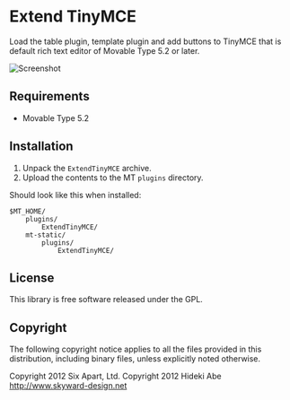 # Extend TinyMCE

Load the table plugin, template plugin and add buttons to TinyMCE that is default rich text editor of Movable Type 5.2 or later.

![Screenshot](https://raw.github.com/hideki-a/mt-plugin-extend-tinymce/master/artwork/screenshot.png)


## Requirements

* Movable Type 5.2


## Installation

1. Unpack the `ExtendTinyMCE` archive.
2. Upload the contents to the MT `plugins` directory.

Should look like this when installed:

    $MT_HOME/
        plugins/
            ExtendTinyMCE/
        mt-static/
            plugins/
                ExtendTinyMCE/
            

## License

This library is free software released under the GPL.
 
 
## Copyright

The following copyright notice applies to all the files provided in this
distribution, including binary files, unless explicitly noted otherwise.

Copyright 2012 Six Apart, Ltd.
Copyright 2012 Hideki Abe <http://www.skyward-design.net>